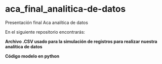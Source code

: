 # aca_final_analitica-de-datos
Presentación final Aca analítica de datos




En el siguiente repositorio encontrarás:




**Archivo .CSV usado para la simulación de registros para realizar nuestra analítica de datos** 

**Código modelo en python**
